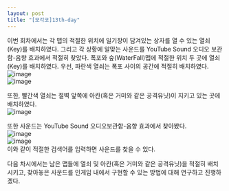 ```yaml
---
layout: post
title: "[모각코]13th-day"
---
```


이번 회차에서는 각 맵의 적절한 위치에 일기장이 담겨있는 상자를 열 수 있는 열쇠(Key)를 배치하였다. 그리고 각 상황에 알맞는 사운드를 YouTube Sound 오디오 보관함-음향 효과에서 적절히 찾았다.
폭포와 숲(WaterFall)맵에 적절한 위치 두 곳에 열쇠(Key)를 배치하였다. 우선, 파란색 열쇠는 폭포 사이의 공간에 적절히 배치하였다.   
![image](https://user-images.githubusercontent.com/78609676/130385626-c437d6b5-49b5-44a2-8169-b6b6c3d54379.png)   
![image](https://user-images.githubusercontent.com/78609676/130385720-f93013c4-5555-459f-800b-728469ca7c36.png)   

또한, 빨간색 열쇠는 절벽 앞쪽에 아칸(혹은 거미와 같은 공격유닛)이 지키고 있는 곳에 배치하였다.   
![image](https://user-images.githubusercontent.com/78609676/130386639-9e830ff8-0074-4fef-9de0-ba7e74fe8f5b.png)   

또한 사운드는 YouTube Sound 오디오보관함-음향 효과에서 찾아봤다.   
![image](https://user-images.githubusercontent.com/78609676/130386812-27cb175d-6b8b-41cb-a8ee-53a9dfef0e0c.png)   
![image](https://user-images.githubusercontent.com/78609676/130386836-a213fdb6-98df-4fb6-886f-7ad863100da7.png)   
이와 같이 적절한 검색어를 입력하면 사운드를 찾을 수 있다.

다음 차시에서는 남은 맵들에 열쇠 및 아칸(혹은 거미와 같은 공격유닛)을 적절히 배치시키고, 찾아놓은 사운드를 인게임 내에서 구현할 수 있는 방법에 대해 연구하고 진행하겠다.






